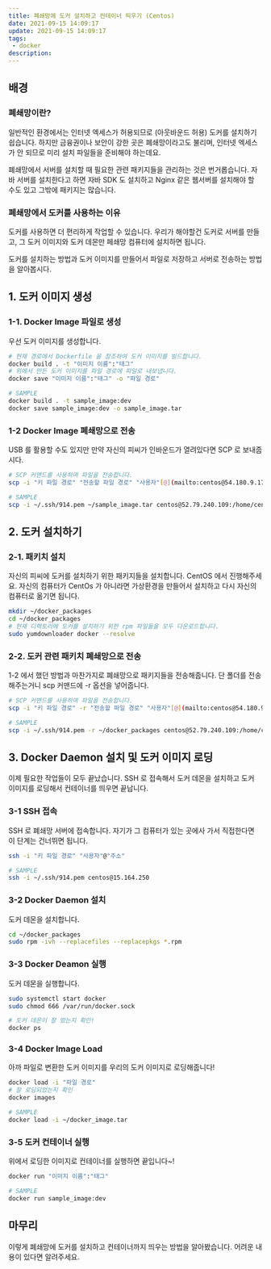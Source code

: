 ```yaml
---
title: 폐쇄망에 도커 설치하고 컨테이너 띄우기 (Centos)
date: 2021-09-15 14:09:17
update: 2021-09-15 14:09:17
tags:
 - docker
description:
---
```


## 배경

### 폐쇄망이란?

일반적인 환경에서는 인터넷 엑세스가 허용되므로 (아웃바운드 허용) 도커를 설치하기 쉽습니다. 하지만 금융권이나 보안이 강한 곳은 폐쇄망이라고도 불리며, 인터넷 엑세스가 안 되므로 미리 설치 파일들을 준비해야 하는데요.

폐쇄망에서 서버를 설치할 때 필요한 관련 패키지들을 관리하는 것은 번거롭습니다. 자바 서버를 설치한다고 하면 자바 SDK 도 설치하고 Nginx 같은 웹서버를 설치해야 할 수도 있고 그밖에 패키지는 많습니다.

### 폐쇄망에서 도커를 사용하는 이유

도커를 사용하면 더 편리하게 작업할 수 있습니다. 우리가 해야할건 도커로 서버를 만들고, 그 도커 이미지와 도커 데몬만 페쇄망 컴퓨터에 설치하면 됩니다.

도커를 설치하는 방법과 도커 이미지를 만들어서 파일로 저장하고 서버로 전송하는 방법을 알아봅시다.

## 1. 도커 이미지 생성

### 1-1. Docker Image 파일로 생성

우선 도커 이미지를 생성합니다.

```bash
# 현재 경로에서 Dockerfile 을 참조하여 도커 이미지를 빌드합니다.
docker build . -t "이미지 이름":"태그"
# 위에서 만든 도커 이미지를 파일 경로에 파일로 내보냅니다.
docker save "이미지 이름":"태그" -o "파일 경로"
```

```bash
# SAMPLE
docker build . -t sample_image:dev
docker save sample_image:dev -o sample_image.tar
```

### 1-2 Docker Image 폐쇄망으로 전송

USB 를 활용할 수도 있지만 만약 자신의 피씨가 인바운드가 열려있다면 SCP 로 보내줍시다.

```bash
# SCP 커맨드를 사용하며 파일을 전송합니다.
scp -i "키 파일 경로" "전송할 파일 경로" "사용자"[@](mailto:centos@54.180.9.171)"주소":"전송할 경로"
```

```bash
# SAMPLE
scp -i ~/.ssh/914.pem ~/sample_image.tar centos@52.79.240.109:/home/centos/sample_image.tar
```

## 2. 도커 설치하기

### 2-1. 패키치 설치

자신의 피씨에 도커를 설치하기 위한 패키지들을 설치합니다. CentOS 에서 진행해주세요. 자신의 컴퓨터가 CentOs 가 아니라면 가상환경을 만들어서 설치하고 다시 자신의 컴퓨터로 옮기면 됩니다.

```bash
mkdir ~/docker_packages
cd ~/docker_packages
# 현재 디렉토리에 도커를 설치하기 위한 rpm 파일들을 모두 다운로드합니다.
sudo yumdownloader docker --resolve
```

### 2-2. 도커 관련 패키치 폐쇄망으로 전송

1-2 에서 했던 방법과 마찬가지로 폐쇄망으로 패키지들을 전송해줍니다. 단 폴더를 전송해주는거니 scp 커맨드에 -r 옵션을 넣어줍니다.

```bash
# SCP 커맨드를 사용하며 파일을 전송합니다.
scp -i "키 파일 경로" -r "전송할 파일 경로" "사용자"[@](mailto:centos@54.180.9.171)"주소":"전송할 경로"
```

```bash
# SAMPLE
scp -i ~/.ssh/914.pem -r ~/docker_packages centos@52.79.240.109:/home/centos/docker_packages
```

## 3. Docker Daemon 설치 및 도커 이미지 로딩

이제 필요한 작업들이 모두 끝났습니다. SSH 로 접속해서 도커 데몬을 설치하고 도커 이미지를 로딩해서 컨테이너를 띄우면 끝납니다.

### 3-1 SSH 접속

SSH 로 폐쇄망 서버에 접속합니다. 자기가 그 컴퓨터가 있는 곳에사 가서 직접한다면 이 단계는 건너뛰면 됩니다.

```bash
ssh -i "키 파일 경로" "사용자"@"주소"
```

```bash
# SAMPLE
ssh -i ~/.ssh/914.pem centos@15.164.250
```

### 3-2 Docker Daemon 설치

도커 데몬을 설치합니다.

```bash
cd ~/docker_packages
sudo rpm -ivh --replacefiles --replacepkgs *.rpm
```

### 3-3 Docker Deamon 실행

도커 데몬을 실행합니다.

```bash
sudo systemctl start docker
sudo chmod 666 /var/run/docker.sock

# 도커 데몬이 잘 떴는지 확인!
docker ps
```

### 3-4 Docker Image Load

아까 파일로 변환한 도커 이미지를 우리의 도커 이미지로 로딩해줍니다!

```bash
docker load -i "파일 경로"
# 잘 로딩되었는지 확인
docker images
```

```bash
# SAMPLE
docker load -i ~/docker_image.tar
```

### 3-5 도커 컨테이너 실행

위에서 로딩한 이미지로 컨테이너를 실행하면 끝입니다~!

```bash
docker run "이미지 이름":"태그"
```

```bash
# SAMPLE
docker run sample_image:dev
```

## 마무리

이렇게 폐쇄망에 도커를 설치하고 컨테이너까지 띄우는 방법을 알아봤습니다. 어려운 내용이 있다면 알려주세요.
